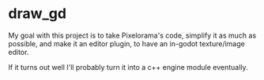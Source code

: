 # draw_gd

My goal with this project is to take Pixelorama's code, simplify it as much as possible, and make it an editor plugin,
to have an in-godot texture/image editor.

If it turns out well I'll probably turn it into a c++ engine module eventually.
